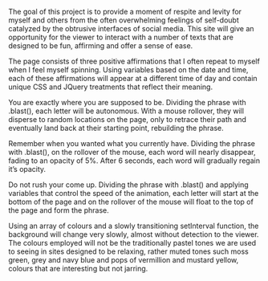 The goal of this project is to provide a moment of respite and levity for myself and others from the often overwhelming feelings of self-doubt catalyzed by the obtrusive interfaces of social media. This site will give an opportunity for the viewer to interact with a number of texts that are designed to be fun, affirming and offer a sense of ease.

The page consists of three positive affirmations that I often repeat to myself when I feel myself spinning. Using variables based on the date and time, each of these affirmations will appear at a different time of day and contain unique CSS and JQuery treatments that reflect their meaning.

You are exactly where you are supposed to be.
	Dividing the phrase with .blast(), each letter will be autonomous. With a mouse rollover, they will disperse to random locations on the page, only to retrace their path and eventually land back at their starting point, rebuilding the phrase.

Remember when you wanted what you currently have.
	Dividing the phrase with .blast(), on the rollover of the mouse, each word will nearly disappear, fading to an opacity of 5%. After 6 seconds, each word will gradually regain it’s opacity.

Do not rush your come up.
	Dividing the phrase with .blast() and applying variables that control the speed of the animation, each letter will start at the bottom of the page and on the rollover of the mouse will float to the top of the page and form the phrase.

Using an array of colours and a slowly transitioning setInterval function, the background will change very slowly, almost without detection to the viewer. The colours employed will not be the traditionally pastel tones we are used to seeing in sites designed to be relaxing, rather muted tones such moss green, grey and navy blue and pops of vermillion and mustard yellow, colours that are interesting but not jarring.
